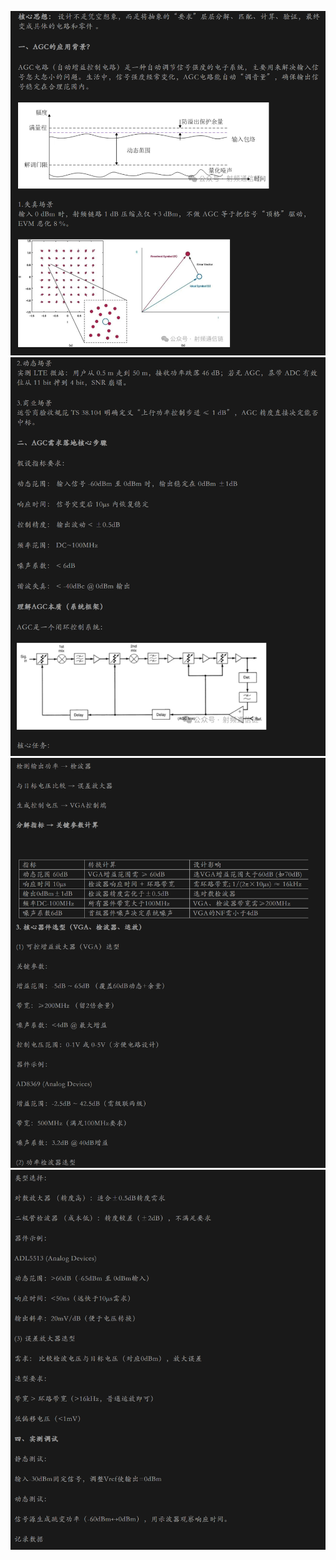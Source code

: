 ![](https://raw.githubusercontent.com/LeroyK111/pictureBed/master/20251006180559.png)
![](https://raw.githubusercontent.com/LeroyK111/pictureBed/master/20251006180648.png)
![](https://raw.githubusercontent.com/LeroyK111/pictureBed/master/20251006181011.png)
![](https://raw.githubusercontent.com/LeroyK111/pictureBed/master/20251006181037.png)







